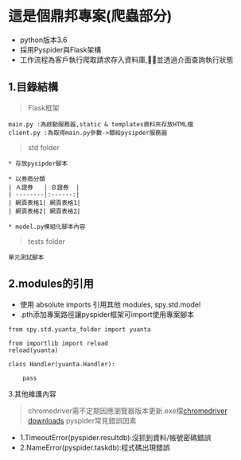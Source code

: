 這是個鼎邦專案(爬蟲部分)
=============
* python版本3.6  
* 採用Pyspider與Flask架構
* 工作流程為客戶執行爬取請求存入資料庫,並透過介面查詢執行狀態

1.目錄結構
-------------
>Flask框架 
```
main.py :為啟動服務器,static & templates資料夾存放HTML檔
client.py :為取得main.py參數->餵給pysipder服務器
```

>std folder

```
* 存放pysipder腳本

* 以券商分類
| Ａ證券   | Ｂ證券  |
| --------|:------:|
| 網頁表格1| 網頁表格1|
| 網頁表格2| 網頁表格2|

* model.py模組化腳本內容
```

>tests folder 
```
單元測試腳本
```

2.modules的引用
-------------
* 使用 absolute imports 引用其他 modules, spy.std.model
* .pth添加專案路徑讓pyspider框架可import使用專案腳本
```
from spy.std.yuanta_folder import yuanta

from importlib import reload
reload(yuanta)

class Handler(yuanta.Handler):
   
    pass
```

3.其他維護內容
>chromedriver需不定期因應瀏覽器版本更新.exe檔[chromedriver downloads](https://chromedriver.chromium.org/downloads)
>pyspider常見錯誤因素
* 1.TimeoutError(pyspider.resultdb):沒抓到資料/帳號密碼錯誤
* 2.NameError(pyspider.taskdb):程式碼出現錯誤